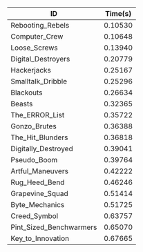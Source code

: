 |ID|Time(s)|
|-|-|
|Rebooting_Rebels|0.10530|
|Computer_Crew|0.10648|
|Loose_Screws|0.13940|
|Digital_Destroyers|0.20779|
|Hackerjacks|0.25167|
|Smalltalk_Dribble|0.25296|
|Blackouts|0.26634|
|Beasts|0.32365|
|The_ERROR_List|0.35722|
|Gonzo_Brutes|0.36388|
|The_Hit_Blunders|0.36818|
|Digitally_Destroyed|0.39041|
|Pseudo_Boom|0.39764|
|Artful_Maneuvers|0.42222|
|Rug_Heed_Bend|0.46246|
|Grapevine_Squad|0.51414|
|Byte_Mechanics|0.51725|
|Creed_Symbol|0.63757|
|Pint_Sized_Benchwarmers|0.65070|
|Key_to_Innovation|0.67665|
